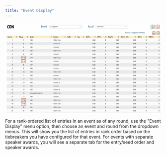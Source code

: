 ```yaml
---
title: "Event Display"
---
```


<img src="/screenshots/Results_-_Event_display.png" />

For a rank-ordered list of entries in an event as of any round, use the
"Event Display" menu option, then choose an event and round from the
dropdown menus. This will show you the list of entries in rank order
based on the tiebreakers you have configured for that event. For events
with separate speaker awards, you will see a separate tab for the
entry/seed order and speaker awards.